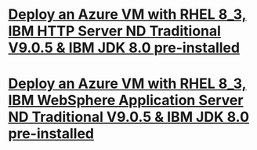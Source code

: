 # [Deploy an Azure VM with RHEL 8_3, IBM HTTP Server ND Traditional V9.0.5 & IBM JDK 8.0 pre-installed](/ihs)
# [Deploy an Azure VM with RHEL 8_3, IBM WebSphere Application Server ND Traditional V9.0.5 & IBM JDK 8.0 pre-installed](/twas)